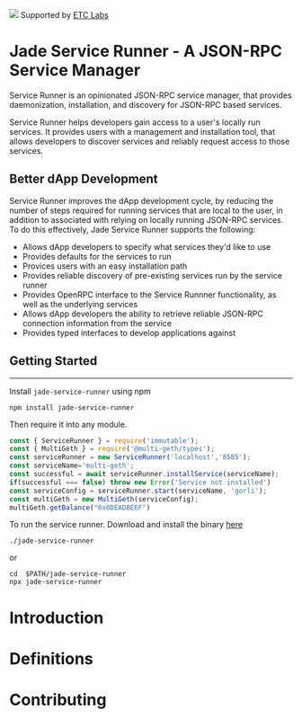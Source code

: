 ![](https://www.etclabs.org/dist/resources/images/v2/logo-top.png)
Supported by [ETC Labs](https://www.etclabs.org/)


# Jade Service Runner - A JSON-RPC Service Manager 

Service Runner is an opinionated JSON-RPC service manager, that provides daemonization, installation, and discovery for JSON-RPC based services. 

Service Runner helps developers gain access to a user's locally run services. It provides users with a management and installation tool, that allows developers to discover  services and reliably request access to those services.

## Better dApp Development
Service Runner improves the dApp development cycle, by reducing the number of steps required for running services that are local to the user, in addition to  associated with relying on locally running JSON-RPC services. To do this effectively, Jade Service Runner supports the following:
  - Allows dApp developers to specify what services they'd like to use
  - Provides defaults for the services to run  
  - Provices users with an easy installation path
  - Provides reliable discovery of pre-existing services run by the service runner 
  - Provides OpenRPC interface to the Service Runnner functionality, as well as the underlying services
  - Allows dApp developers the ability to retrieve reliable JSON-RPC connection information from the service
  - Provides typed interfaces to develop applications against

## Getting Started
---------------

Install `jade-service-runner` using npm

```shell
npm install jade-service-runner 
```
Then require it into any module.
 
<!-- runkit:activate -->
```js
const { ServiceRunner } = require('immutable');
const { MultiGeth } = require('@multi-geth/types');
const serviceRunner = new ServiceRunner('localhost','8585');
const serviceName='multi-geth';
const successful = await serviceRunner.installService(serviceName);
if(successful === false) throw new Error('Service not installed')
const serviceConfig = serviceRunner.start(serviceName, 'gorli');
const multiGeth = new MultiGeth(serviceConfig);
multiGeth.getBalance("0x0DEADBEEF")
```
To run the service runner.
Download and install the binary [here](https://here)
```shell
./jade-service-runner
```

or

```shell
cd  $PATH/jade-service-runner
npx jade-service-runner
```
# Introduction

# Definitions

# Contributing